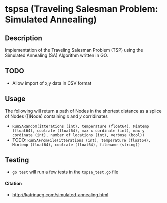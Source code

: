 # tspsa (Traveling Salesman Problem: Simulated Annealing)

## Description
Implementation of the Traveling Salesman Problem (TSP) using the Simulated Annealing (SA) Algorithm written in GO.

## TODO
- Allow import of x,y data in CSV format
 
## Usage
The following will return a path of Nodes in the shortest distance as a splice of Nodes ([]Node) containing *x* and *y* corridinates
- `RunSARandom(itterations (int), temperature (float64), Mintemp (float64), coolrate (float64), max x cordinate (int), max y cordinate (int), number of locations (int), verbose (bool))`
- TODO: `RunSAFromFile(itterations (int), temperature (float64), Mintemp (float64), coolrate (float64), filename (string))`
## Testing
- `go test` will run a few tests in the `tspsa_test.go` file

 
 #### Citation
 - http://katrinaeg.com/simulated-annealing.html